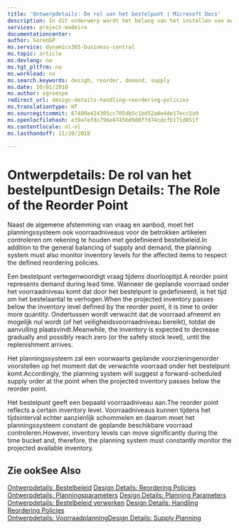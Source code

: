 ```yaml
---
title: 'Ontwerpdetails: De rol van het bestelpunt | Microsoft Docs'
description: In dit onderwerp wordt het belang van het instellen van een bestelpunt aangegeven, zodat u weet wanneer u meer voorraad moet bestellen.
services: project-madeira
documentationcenter: 
author: SorenGP
ms.service: dynamics365-business-central
ms.topic: article
ms.devlang: na
ms.tgt_pltfrm: na
ms.workload: na
ms.search.keywords: desigh, reorder, demand, supply
ms.date: 10/01/2018
ms.author: sgroespe
redirect_url: design-details-handling-reordering-policies
ms.translationtype: HT
ms.sourcegitcommit: 67400e424305cc705db5c1bd52a8e4de17ecc5a9
ms.openlocfilehash: e39a7efdc796e8745bd9d8f7d74cdcfb171d851f
ms.contentlocale: nl-nl
ms.lasthandoff: 11/20/2018

---
```

# <a name="design-details-the-role-of-the-reorder-point"></a><span data-ttu-id="c8c7d-103">Ontwerpdetails: De rol van het bestelpunt</span><span class="sxs-lookup"><span data-stu-id="c8c7d-103">Design Details: The Role of the Reorder Point</span></span>
<span data-ttu-id="c8c7d-104">Naast de algemene afstemming van vraag en aanbod, moet het planningssysteem ook voorraadniveaus voor de betrokken artikelen controleren om rekening te houden met gedefinieerd bestelbeleid.</span><span class="sxs-lookup"><span data-stu-id="c8c7d-104">In addition to the general balancing of supply and demand, the planning system must also monitor inventory levels for the affected items to respect the defined reordering policies.</span></span>  

<span data-ttu-id="c8c7d-105">Een bestelpunt vertegenwoordigt vraag tijdens doorlooptijd.</span><span class="sxs-lookup"><span data-stu-id="c8c7d-105">A reorder point represents demand during lead time.</span></span> <span data-ttu-id="c8c7d-106">Wanneer de geplande voorraad onder het voorraadniveau komt dat door het bestelpunt is gedefinieerd, is het tijd om het bestelaantal te verhogen.</span><span class="sxs-lookup"><span data-stu-id="c8c7d-106">When the projected inventory passes below the inventory level defined by the reorder point, it is time to order more quantity.</span></span> <span data-ttu-id="c8c7d-107">Ondertussen wordt verwacht dat de voorraad afneemt en mogelijk nul wordt (of het veiligheidsvoorraadniveau bereikt), totdat de aanvulling plaatsvindt.</span><span class="sxs-lookup"><span data-stu-id="c8c7d-107">Meanwhile, the inventory is expected to decrease gradually and possibly reach zero (or the safety stock level), until the replenishment arrives.</span></span>  

<span data-ttu-id="c8c7d-108">Het planningssysteem zal een voorwaarts geplande voorzieningenorder voorstellen op het moment dat de verwachte voorraad onder het bestelpunt komt.</span><span class="sxs-lookup"><span data-stu-id="c8c7d-108">Accordingly, the planning system will suggest a forward-scheduled supply order at the point when the projected inventory passes below the reorder point.</span></span>  

<span data-ttu-id="c8c7d-109">Het bestelpunt geeft een bepaald voorraadniveau aan.</span><span class="sxs-lookup"><span data-stu-id="c8c7d-109">The reorder point reflects a certain inventory level.</span></span> <span data-ttu-id="c8c7d-110">Voorraadniveaus kunnen tijdens het tijdsinterval echter aanzienlijk schommelen en daarom moet het planningssysteem constant de geplande beschikbare voorraad controleren.</span><span class="sxs-lookup"><span data-stu-id="c8c7d-110">However, inventory levels can move significantly during the time bucket and, therefore, the planning system must constantly monitor the projected available inventory.</span></span>  

## <a name="see-also"></a><span data-ttu-id="c8c7d-111">Zie ook</span><span class="sxs-lookup"><span data-stu-id="c8c7d-111">See Also</span></span>  
<span data-ttu-id="c8c7d-112">[Ontwerpdetails: Bestelbeleid](design-details-reordering-policies.md) </span><span class="sxs-lookup"><span data-stu-id="c8c7d-112">[Design Details: Reordering Policies](design-details-reordering-policies.md) </span></span>  
<span data-ttu-id="c8c7d-113">[Ontwerpdetails: Planningsparameters](design-details-planning-parameters.md) </span><span class="sxs-lookup"><span data-stu-id="c8c7d-113">[Design Details: Planning Parameters](design-details-planning-parameters.md) </span></span>  
<span data-ttu-id="c8c7d-114">[Ontwerpdetails: Bestelbeleid verwerken](design-details-handling-reordering-policies.md) </span><span class="sxs-lookup"><span data-stu-id="c8c7d-114">[Design Details: Handling Reordering Policies](design-details-handling-reordering-policies.md) </span></span>  
[<span data-ttu-id="c8c7d-115">Ontwerpdetails: Voorraadplanning</span><span class="sxs-lookup"><span data-stu-id="c8c7d-115">Design Details: Supply Planning</span></span>](design-details-supply-planning.md)


